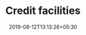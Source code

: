 ---
title: "Credit facilities"
date: 2019-08-12T13:13:26+05:30
type: "accounts"
layout: "credit-facilities"

loggedin: true
userlogin: true
containernormal: true
reportinfo: true
ocf: true
---